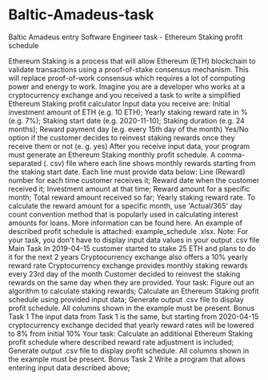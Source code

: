 # Baltic-Amadeus-task
Baltic Amadeus entry Software Engineer task - Ethereum Staking profit schedule

Ethereum Staking is a process that will allow Ethereum (ETH) blockchain to validate transactions using a proof-of-stake consensus
mechanism. This will replace proof-of-work consensus which requires a lot of computing power and energy to work. Imagine you are a
developer who works at a cryptocurrency exchange and you received a task to write a simplified Ethereum Staking profit calculator
Input data you receive are:
Initial investment amount of ETH (e.g. 10 ETH);
Yearly staking reward rate in % (e.g. 7%);
Staking start date (e.g. 2020-11-10);
Staking duration (e.g. 24 months);
Reward payment day (e.g. every 15th day of the month)
Yes/No option if the customer decides to reinvest staking rewards once they receive them or not (e. g. yes)
After you receive input data, your program must generate an Ethereum Staking monthly profit schedule. A comma-separated (.
csv) file where each line shows monthly rewards starting from the staking start date. Each line must provide data below: 
Line (Reward) number for each time customer receives it;
Reward date when the customer received it;
Investment amount at that time;
Reward amount for a specific month;
Total reward amount received so far;
Yearly staking reward rate.
To calculate the reward amount for a specific month, use 'Actual/365' day count convention method that is popularly used in calculating
interest amounts for loans. More information can be found here. An example of described profit schedule is attached: example_schedule
.xlsx. Note: For your task, you don't have to display input data values in your output .csv file
Main Task
In 2019-04-15 customer started to stake 25 ETH and plans to do it for the next 2 years
Cryptocurrency exchange also offers a 10% yearly reward rate
Cryptocurrency exchange provides monthly staking rewards every 23rd day of the month
Customer decided to reinvest the staking rewards on the same day when they are provided.
Your task:
Figure out an algorithm to calculate staking rewards;
Calculate an Ethereum Staking profit schedule using provided input data;
Generate output .csv file to display profit schedule. All columns shown in the example must be present.
Bonus Task 1
The input data from Task 1 is the same, but starting from 2020-04-15 cryptocurrency exchange decided that yearly reward
rates will be lowered to 8% from initial 10%
Your task:
Calculate an additional Ethereum Staking profit schedule where described reward rate adjustment is included;
Generate output .csv file to display profit schedule. All columns shown in the example must be present.
Bonus Task 2
Write a program that allows entering input data described above;
